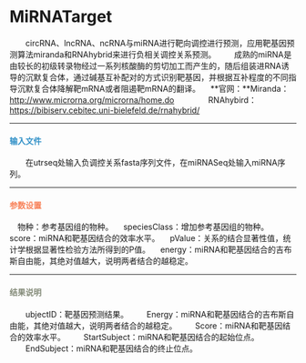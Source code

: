 # MiRNATarget
　　circRNA、lncRNA、ncRNA与miRNA进行靶向调控进行预测，应用靶基因预测算法miranda和RNAhybrid来进行负相关调控关系预测。
　　成熟的miRNA是由较长的初级转录物经过一系列核酸酶的剪切加工而产生的，随后组装进RNA诱导的沉默复合体，通过碱基互补配对的方式识别靶基因，并根据互补程度的不同指导沉默复合体降解靶mRNA或者阻遏靶mRNA的翻译。
　**官网：**Miranda：http://www.microrna.org/microrna/home.do
　　　　RNAhybird：https://bibiserv.cebitec.uni-bielefeld.de/rnahybrid/

***
#### **<i class="fa fa-dot-circle-o" aria-hidden="true" style="color:#3090C7"></i><span style="color:#3090C7"> 输入文件**
　　在utrseq处输入负调控关系fasta序列文件，在miRNASeq处输入miRNA序列。
　　
***
#### **<i class="fa fa-cog" aria-hidden="true" style="color:#F88158"></i> <span style="color:#F88158">参数设置**
　<label id='species'>物种：</label>参考基因组的物种。
　<label id='speciesVersion'>speciesClass：</label>增加参考基因组的物种。　
　<label id='score'>score：</label>miRNA和靶基因结合的效率水平。
　<label id='pValue'>pValue：</label>关系的结合显著性值，统计学根据显著性检验方法所得到的P值。
　<label id='energy'>energy：</label>miRNA和靶基因结合的吉布斯自由能，其绝对值越大，说明两者结合的越稳定。
　
***

#### **<i class="fa fa-file-text" aria-hidden="true" style="color:#848b79"></i><span style="color:#848b79"> 结果说明**
<div style="text-align:center"><img data-src="1.png" width="700px" ></img>
</div>
　　ubjectID：靶基因预测结果。
　　Energy：miRNA和靶基因结合的吉布斯自由能，其绝对值越大，说明两者结合的越稳定。
　　Score：miRNA和靶基因结合的效率水平。
　　StartSubject：miRNA和靶基因结合的起始位点。
　　EndSubject：miRNA和靶基因结合的终止位点。